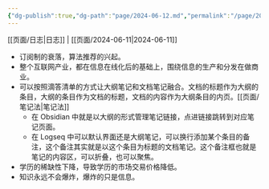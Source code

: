 ```yaml
---
{"dg-publish":true,"dg-path":"page/2024-06-12.md","permalink":"/page/2024-06-12/","noteIcon":"1","created":"2024-06-12T00:12:43.031+08:00"}
---
```


[[页面/日志\|日志]] | [[页面/2024-06-11\|2024-06-11]]
- 订阅制的衰落，算法推荐的兴起。 
- 整个互联网产业，都在信息在线化后的基础上，围绕信息的生产和分发在做商业。
- 可以按照滴答清单的方式让大纲笔记和文档笔记融合。文档的标题作为大纲的条目，大纲的条目作为文档的标题，文档的内容作为大纲条目的内页。[[页面/笔记法\|笔记法]]
	- 在 Obsidian 中就是以大纲的形式管理笔记链接，点进链接跳转到对应笔记页面。
	- 在 Logseq 中可以默认界面还是大纲笔记，可以换行添加某个条目的备注，这个备注其实就是以这个条目为标题的文档笔记。这个备注框也就是笔记的内容区，可以折叠，也可以聚焦。  
- 学历的稀缺性下降，导致学历的市场交易价格降低。
- 知识永远不会爆炸，爆炸的只是信息。